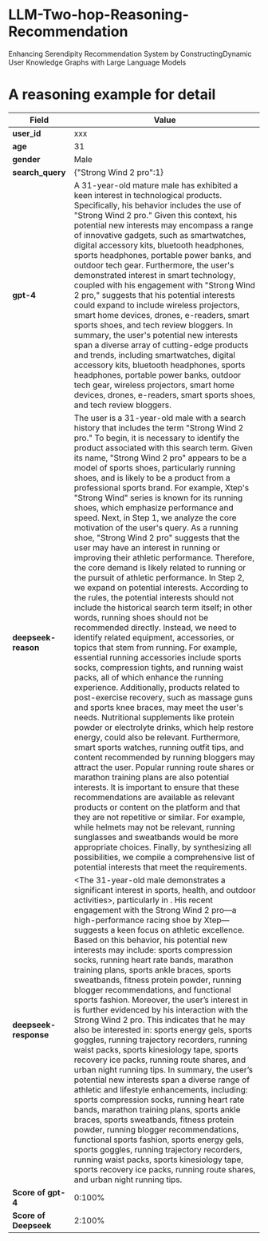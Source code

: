 # LLM-Two-hop-Reasoning-Recommendation
Enhancing Serendipity Recommendation System by ConstructingDynamic User Knowledge Graphs with Large Language Models

# A reasoning example for detail
| **Field**         | **Value** |
|-------------------|----------|
| **user_id**       | xxx |
| **age**           | 31 |
| **gender**        | Male |
| **search_query**  | {"Strong Wind 2 pro":1} |
| **gpt-4**         | A 31-year-old mature male has exhibited a keen interest in technological products. Specifically, his behavior includes the use of "Strong Wind 2 pro." Given this context, his potential new interests may encompass a range of innovative gadgets, such as smartwatches, digital accessory kits, bluetooth headphones, sports headphones, portable power banks, and outdoor tech gear. Furthermore, the user's demonstrated interest in smart technology, coupled with his engagement with "Strong Wind 2 pro," suggests that his potential interests could expand to include wireless projectors, smart home devices, drones, e-readers, smart sports shoes, and tech review bloggers. In summary, the user's potential new interests span a diverse array of cutting-edge products and trends, including smartwatches, digital accessory kits, bluetooth headphones, sports headphones, portable power banks, outdoor tech gear, wireless projectors, smart home devices, drones, e-readers, smart sports shoes, and tech review bloggers. |
| **deepseek-reason** | The user is a 31-year-old male with a search history that includes the term "Strong Wind 2 pro." To begin, it is necessary to identify the product associated with this search term. Given its name, "Strong Wind 2 pro" appears to be a model of sports shoes, particularly running shoes, and is likely to be a product from a professional sports brand. For example, Xtep's "Strong Wind" series is known for its running shoes, which emphasize performance and speed. Next, in Step 1, we analyze the core motivation of the user's query. As a running shoe, "Strong Wind 2 pro" suggests that the user may have an interest in running or improving their athletic performance. Therefore, the core demand is likely related to running or the pursuit of athletic performance. In Step 2, we expand on potential interests. According to the rules, the potential interests should not include the historical search term itself; in other words, running shoes should not be recommended directly. Instead, we need to identify related equipment, accessories, or topics that stem from running. For example, essential running accessories include sports socks, compression tights, and running waist packs, all of which enhance the running experience. Additionally, products related to post-exercise recovery, such as massage guns and sports knee braces, may meet the user's needs. Nutritional supplements like protein powder or electrolyte drinks, which help restore energy, could also be relevant. Furthermore, smart sports watches, running outfit tips, and content recommended by running bloggers may attract the user. Popular running route shares or marathon training plans are also potential interests. It is important to ensure that these recommendations are available as relevant products or content on the platform and that they are not repetitive or similar. For example, while helmets may not be relevant, running sunglasses and sweatbands would be more appropriate choices. Finally, by synthesizing all possibilities, we compile a comprehensive list of potential interests that meet the requirements. |
| **deepseek-response** | <The 31-year-old male demonstrates a significant interest in sports, health, and outdoor activities>, particularly in <professional sports equipment>. His recent engagement with the Strong Wind 2 pro—a high-performance racing shoe by Xtep—suggests a keen focus on athletic excellence. Based on this behavior, his potential new interests may include: sports compression socks, running heart rate bands, marathon training plans, sports ankle braces, sports sweatbands, fitness protein powder, running blogger recommendations, and functional sports fashion. Moreover, the user’s interest in <enhancing sports performance> is further evidenced by his interaction with the Strong Wind 2 pro. This indicates that he may also be interested in: sports energy gels, sports goggles, running trajectory recorders, running waist packs, sports kinesiology tape, sports recovery ice packs, running route shares, and urban night running tips. In summary, the user’s potential new interests span a diverse range of athletic and lifestyle enhancements, including: sports compression socks, running heart rate bands, marathon training plans, sports ankle braces, sports sweatbands, fitness protein powder, running blogger recommendations, functional sports fashion, sports energy gels, sports goggles, running trajectory recorders, running waist packs, sports kinesiology tape, sports recovery ice packs, running route shares, and urban night running tips. |
| **Score of gpt-4** | 0:100% |
| **Score of Deepseek** | 2:100% |
